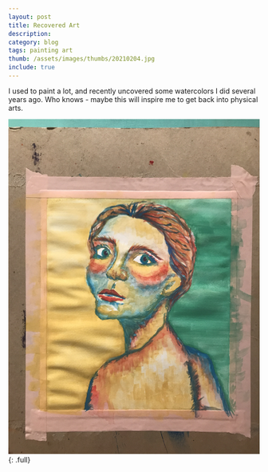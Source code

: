 ```yaml
---
layout: post
title: Recovered Art
description: 
category: blog
tags: painting art
thumb: /assets/images/thumbs/20210204.jpg
include: true
---
```


I used to paint a lot, and recently uncovered some watercolors I did several years ago. Who knows - maybe this will inspire me to get back into physical arts.

![Watercolor](/assets/images/recoveredpainting.JPG){: .full}